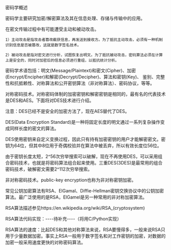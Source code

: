 密码学概述

密码学主要研究加密/解密算法及其在信息处理、存储与传输中的应用。

在密文传输过程中有可能遭受主动和被动攻击。

    1）主动攻击是指攻击者篡改截获信息，再发送到接收方。为了抵抗主动攻击，必须有一种机制识别信息是否被篡改，这就是数字签名技术。

    2）被动攻击是指对密文进行分析，试图恢复出明文。为了抵抗被动攻击，密码算法必须在计算上是安全的，同时对加密后的信息必须进行重组，以抵抗统计分析。

密码学术语包括：明文(Message/Plaintext)和密文(Cipher)、加密(Encrypt/Encipher)和解密(Decrypt/Decipher)、算法和密钥(Key)、
鉴别、完整性和抗抵赖性、对称算法和公开密钥算法（非对称算法）、密码协议，等等。

对称密码技术。对称密码体制的加密密钥和解密密钥是相同的，最有名的代表技术是DES和AES。下面将对DES技术进行介绍。

注意：DES已经不是安全的加密方法了，现在AES替代了DES。

DES(Data Encryption Standard)是一种将固定长度的明文通过一系列复杂操作变成同样长度的密文的算法。

DES使用密钥来自定义变换过程，因此只有持有加密密钥的用户才能解密密文。密钥为64位，但其中8位用于奇偶校验并在算法中被丢弃，所以有效长度位56位。

由于密钥长度太短，2^56次穷举搜索可以破解，现在不再使用DES，可以采用组合密码技术，也就是将密码算法组合起来使用。三重DES(3DES)是最常用的组合密码技术，破解密文需要2^112次穷举搜索。

非对称密码技术。public-key encryption也称为非对称密钥加密。

常见公钥加密算法有RSA、ElGamal、Diffie-Hellman密钥交换协议中的公钥加密算法。最广泛使用的是RSA，ElGamel是另一种常用的非对称加密算法。

RSA算法描述参见https://en.wikipedia.org/wiki/RSA_(cryptosystem)

RSA算法代码实现：----待补充----（将用C/Python实现）

RSA算法的速度：比起DES和其他对称算法来说，RSA要慢得多，一般来说RSA只用于少量数据加密。事实上RSA一般用于数字签名和对工作密钥的加密，对数据的加密一般采用速度更快的对称密码算法。
